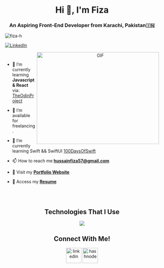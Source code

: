 <h1 align="center">Hi 👋, I'm Fiza</a></h1>
<h3 align="center">An Aspiring Front-End Developer from Karachi, Pakistan&#127470;&#127475</h3>

<p align="left"> <img src="https://komarev.com/ghpvc/?username=fiza-h&label=Profile%20views&color=brightgreen&style=flat" alt="fiza-h" /> </p>

<p align="left"> 
  <a href="www.linkedin.com/in/fizahussain03" target="blank">
    <img src="https://img.shields.io/badge/LinkedIn-Connect-blue?logo=linkedin&style=for-the-badge" alt="LinkedIn" />
  </a> 
</p>

<a target="_blank" align="center">
  <img align="right" top="500" height="300" width="400" alt="GIF" src="https://media.giphy.com/media/SWoSkN6DxTszqIKEqv/giphy.gif">
</a>
<br>

- 🌱 I’m currently learning **Javascript & React** via: <a href="https://www.theodinproject.com/paths/full-stack-javascript" target="blank">TheOdinProject</a>

- 🤝 I’m available for freelancing.

- 🌱 I’m currently learning Swift && SwiftUI <a href="https://github.com/100rabhcsmc/100DaysOfSwift" target="blank">100DaysOfSwift</a>

- 📫 How to reach me **hussainfiza57@gmail.com**

- 📄 Visit my <a href="https://fiza-h.github.io" target="blank">**Portfolio Website**</a>

- 📝 Access my <a href="https://github.com/fiza-h/fiza-h.github.io/blob/master/Resume%20-%20Fiza%20Hussain%20Updated.pdf" target="blank">**Resume**</a>
<br>
<br>

<h2 align="center">Technologies That I Use</a></h2>
<!--tech stack icons-->
<p align="center">
  <a href="https://skillicons.dev">
    <img src="https://skillicons.dev/icons?i=git,css,discord,figma,github,html,java,js,python,ai,visualstudio,vscode=12" />
  </a>
</p>

<!-- Connect with me -->
<!--h2 without bottom border-->
<h2 align="center">Connect With Me!</a></h2>
<!--icons and links-->
<p align="center">
<a href="www.linkedin.com/in/fizahussain03" target="blank"><img align="center" src="https://user-images.githubusercontent.com/88904952/234979284-68c11d7f-1acc-4f0c-ac78-044e1037d7b0.png" alt="linkedin" height="50" width="50" /></a>
<a href="https:fiza-h.github.io" target="blank"><img align="center" src="https://user-images.githubusercontent.com/88904952/234982196-562aea17-5532-4550-8c08-1c7cb994a541.png" alt="hashnode" height="50" width="50" /></a> 
</p>

